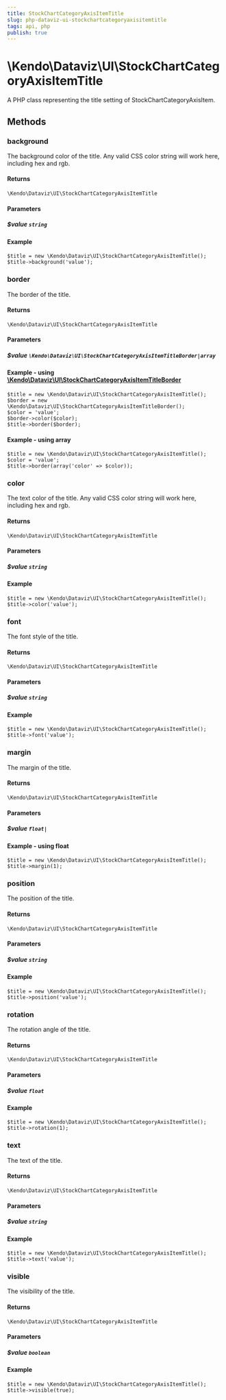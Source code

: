 ```yaml
---
title: StockChartCategoryAxisItemTitle
slug: php-dataviz-ui-stockchartcategoryaxisitemtitle
tags: api, php
publish: true
---
```


# \Kendo\Dataviz\UI\StockChartCategoryAxisItemTitle

A PHP class representing the title setting of StockChartCategoryAxisItem.


## Methods

### background
The background color of the title. Any valid CSS color string will work here, including
hex and rgb.

#### Returns
`\Kendo\Dataviz\UI\StockChartCategoryAxisItemTitle`

#### Parameters

##### $value `string`



#### Example 
    $title = new \Kendo\Dataviz\UI\StockChartCategoryAxisItemTitle();
    $title->background('value');

### border

The border of the title.

#### Returns
`\Kendo\Dataviz\UI\StockChartCategoryAxisItemTitle`

#### Parameters

##### $value `\Kendo\Dataviz\UI\StockChartCategoryAxisItemTitleBorder|array`


#### Example - using [\Kendo\Dataviz\UI\StockChartCategoryAxisItemTitleBorder](/api/wrappers/php/kendo/dataviz/ui/stockchartcategoryaxisitemtitleborder)

    $title = new \Kendo\Dataviz\UI\StockChartCategoryAxisItemTitle();
    $border = new \Kendo\Dataviz\UI\StockChartCategoryAxisItemTitleBorder();
    $color = 'value';
    $border->color($color);
    $title->border($border);

#### Example - using array

    $title = new \Kendo\Dataviz\UI\StockChartCategoryAxisItemTitle();
    $color = 'value';
    $title->border(array('color' => $color));

### color
The text color of the title. Any valid CSS color string will work here, including hex and rgb.

#### Returns
`\Kendo\Dataviz\UI\StockChartCategoryAxisItemTitle`

#### Parameters

##### $value `string`



#### Example 
    $title = new \Kendo\Dataviz\UI\StockChartCategoryAxisItemTitle();
    $title->color('value');

### font
The font style of the title.

#### Returns
`\Kendo\Dataviz\UI\StockChartCategoryAxisItemTitle`

#### Parameters

##### $value `string`



#### Example 
    $title = new \Kendo\Dataviz\UI\StockChartCategoryAxisItemTitle();
    $title->font('value');

### margin
The margin of the title.

#### Returns
`\Kendo\Dataviz\UI\StockChartCategoryAxisItemTitle`

#### Parameters

##### $value `float|`



#### Example  - using float
    $title = new \Kendo\Dataviz\UI\StockChartCategoryAxisItemTitle();
    $title->margin(1);

### position
The position of the title.

#### Returns
`\Kendo\Dataviz\UI\StockChartCategoryAxisItemTitle`

#### Parameters

##### $value `string`



#### Example 
    $title = new \Kendo\Dataviz\UI\StockChartCategoryAxisItemTitle();
    $title->position('value');

### rotation
The rotation angle of the title.

#### Returns
`\Kendo\Dataviz\UI\StockChartCategoryAxisItemTitle`

#### Parameters

##### $value `float`



#### Example 
    $title = new \Kendo\Dataviz\UI\StockChartCategoryAxisItemTitle();
    $title->rotation(1);

### text
The text of the title.

#### Returns
`\Kendo\Dataviz\UI\StockChartCategoryAxisItemTitle`

#### Parameters

##### $value `string`



#### Example 
    $title = new \Kendo\Dataviz\UI\StockChartCategoryAxisItemTitle();
    $title->text('value');

### visible
The visibility of the title.

#### Returns
`\Kendo\Dataviz\UI\StockChartCategoryAxisItemTitle`

#### Parameters

##### $value `boolean`



#### Example 
    $title = new \Kendo\Dataviz\UI\StockChartCategoryAxisItemTitle();
    $title->visible(true);

